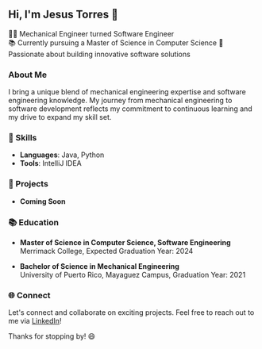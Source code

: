 ## Hi, I'm Jesus Torres 👋

👨‍💻 Mechanical Engineer turned Software Engineer  
📚 Currently pursuing a Master of Science in Computer Science 
🔧 Passionate about building innovative software solutions  

### About Me

I bring a unique blend of mechanical engineering expertise and software engineering knowledge. My journey from mechanical engineering to software development reflects my commitment to continuous learning and my drive to expand my skill set.

### 🔧 Skills

- **Languages**: Java, Python
- **Tools**: IntelliJ IDEA

### 🌟 Projects

- **Coming Soon**  

### 📚 Education

- **Master of Science in Computer Science, Software Engineering**  
  Merrimack College, Expected Graduation Year: 2024

- **Bachelor of Science in Mechanical Engineering**  
  University of Puerto Rico, Mayaguez Campus, Graduation Year: 2021

### 🌐 Connect

Let's connect and collaborate on exciting projects. Feel free to reach out to me via [LinkedIn](https://www.linkedin.com/in/jesus-torres-garcia)!

Thanks for stopping by! 😄
